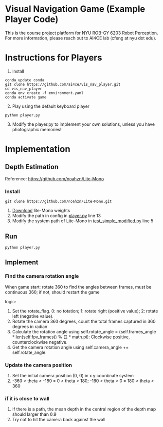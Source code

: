 # Visual Navigation Game (Example Player Code)

This is the course project platform for NYU ROB-GY 6203 Robot Perception. 
For more information, please reach out to AI4CE lab (cfeng at nyu dot edu).

# Instructions for Players
1. Install
```commandline
conda update conda
git clone https://github.com/ai4ce/vis_nav_player.git
cd vis_nav_player
conda env create -f environment.yaml
conda activate game
```

2. Play using the default keyboard player
```commandline
python player.py
```

3. Modify the player.py to implement your own solutions, 
unless you have photographic memories!

# Implementation

## Depth Estimation 
Reference: https://github.com/noahzn/Lite-Mono

### Install
```commandline
git clone https://github.com/noahzn/Lite-Mono.git
```

1. [Download](https://surfdrive.surf.nl/files/index.php/s/CUjiK221EFLyXDY) lite-Mono weights
2. Modify the path in config in [player.py](./player.py) line 13
3. Modify the system path of Lite-Mono in [test_simple_modified.py](./test_simple_modified.py) line 5


## Run 
```commandline
python player.py
```

## Implement
### Find the camera rotation angle
When game start: rotate 360 to find the angles between frames, must be continuous 360; if not, should restart the game

logic: 
1. Set the rotate_flag. 0: no totation; 1: rotate right (positive value); 2: rotate left (negative value).
2. Rotate the camera 360 degrees, count the total frames captured in 360 degrees in radian.
3. Calculate the rotation angle using self.rotate_angle = (self.frames_angle * len(self.fpv_frames)) % (2 * math.pi): Clockwise positive, counterclockwise negative.
4. Get the camera rotation angle using self.camera_angle += self.rotate_angle.


### Update the camera position
1. Set the initial camera position (0, 0) in x y coordinate system
2. -360 < theta < -180 = 0 < theta < 180; -180 < theta < 0  = 180 < theta < 360


### if it is close to wall
1. If there is a path, the mean depth in the central region of the depth map should larger than 0.9
2. Try not to hit the camera back against the wall
